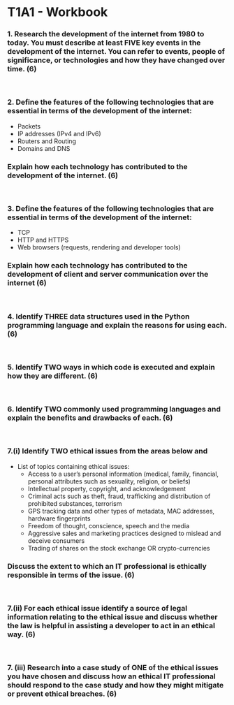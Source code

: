 # T1A1 - Workbook
### 1. **Research** the development of the internet from 1980 to today. You must **describe** at least FIVE key events in the development of the internet. You can refer to events, people of significance, or technologies and how they have changed over time. (6)

<br>

### 2. **Define** the features of the following technologies that are essential in terms of the development of the internet: 
* Packets
* IP addresses (IPv4 and IPv6)
* Routers and Routing
* Domains and DNS

### **Explain** how each technology has contributed to the development of the internet. (6)

<br>

### 3. **Define** the features of the following technologies that are essential in terms of the development of the internet:
* TCP
* HTTP and HTTPS
* Web browsers (requests, rendering and developer tools)

### **Explain** how each technology has contributed to the development of client and server communication over the internet (6)

<br>

### 4. **Identify** THREE data structures used in the Python programming language and **explain** the reasons for using each. (6)

<br>

### 5. **Identify** TWO ways in which code is executed and **explain** how they are different. (6)

<br>
 
### 6. **Identify** TWO commonly used programming languages and **explain** the benefits and drawbacks of each. (6)

<br>
 
### 7.(i) **Identify** TWO ethical issues from the areas below and 
* List of topics containing ethical issues: 
    * Access to a user’s personal information (medical, family, financial, personal attributes such as sexuality, religion, or beliefs)
    * Intellectual property, copyright, and acknowledgement
    * Criminal acts such as theft, fraud, trafficking and distribution of prohibited substances, terrorism
    * GPS tracking data and other types of metadata, MAC addresses, hardware fingerprints
    * Freedom of thought, conscience, speech and the media
    * Aggressive sales and marketing practices designed to mislead and deceive consumers
    * Trading of shares on the stock exchange OR crypto-currencies   
### **Discuss** the extent to which an IT professional is ethically responsible in terms of the issue. (6)    

<br> 

### 7.(ii) For each ethical issue **identify** a source of legal information relating to the ethical issue and **discuss** whether the law is helpful in assisting a developer to act in an ethical way. (6)

<br>

### 7. (iii) **Research** into a case study of ONE of the ethical issues you have chosen and **discuss** how an ethical IT professional should respond to the case study and how they might mitigate or prevent ethical breaches. (6)
